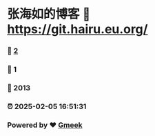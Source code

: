 # 张海如的博客 :link: https://git.hairu.eu.org/ 
### :page_facing_up: [2](https://git.hairu.eu.org//tag.html) 
### :speech_balloon: 1 
### :hibiscus: 2013 
### :alarm_clock: 2025-02-05 16:51:31 
### Powered by :heart: [Gmeek](https://github.com/Meekdai/Gmeek)
